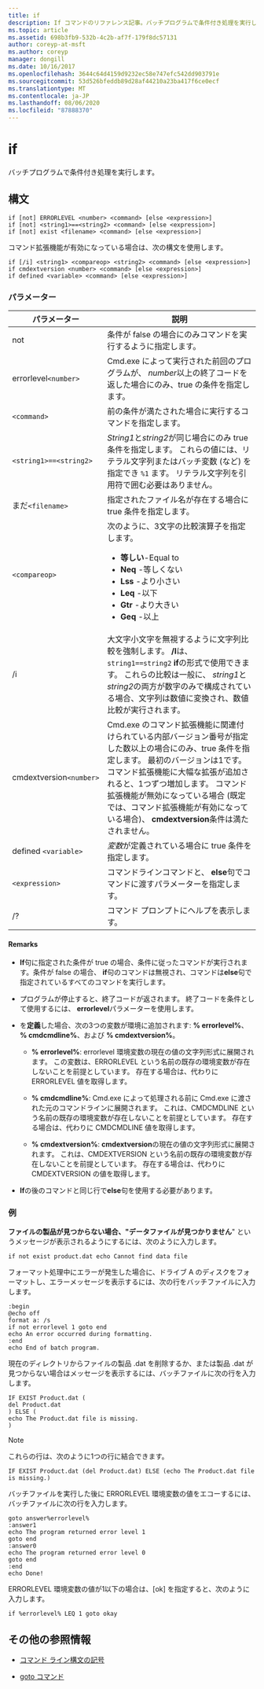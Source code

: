 ```yaml
---
title: if
description: If コマンドのリファレンス記事。バッチプログラムで条件付き処理を実行します。
ms.topic: article
ms.assetid: 698b3fb9-532b-4c2b-af7f-179f8dc57131
author: coreyp-at-msft
ms.author: coreyp
manager: dongill
ms.date: 10/16/2017
ms.openlocfilehash: 3644c64d4159d9232ec58e747efc542dd903791e
ms.sourcegitcommit: 53d526bfeddb89d28af44210a23ba417f6ce0ecf
ms.translationtype: MT
ms.contentlocale: ja-JP
ms.lasthandoff: 08/06/2020
ms.locfileid: "87888370"
---
```

# <a name="if"></a>if

バッチプログラムで条件付き処理を実行します。

## <a name="syntax"></a>構文

```
if [not] ERRORLEVEL <number> <command> [else <expression>]
if [not] <string1>==<string2> <command> [else <expression>]
if [not] exist <filename> <command> [else <expression>]
```

コマンド拡張機能が有効になっている場合は、次の構文を使用します。

```
if [/i] <string1> <compareop> <string2> <command> [else <expression>]
if cmdextversion <number> <command> [else <expression>]
if defined <variable> <command> [else <expression>]
```

### <a name="parameters"></a>パラメーター

| パラメーター | 説明 |
| --------- |------------ |
| not | 条件が false の場合にのみコマンドを実行するように指定します。 |
| errorlevel`<number>` | Cmd.exe によって実行された前回のプログラムが、 *number*以上の終了コードを返した場合にのみ、true の条件を指定します。 |
| `<command>` | 前の条件が満たされた場合に実行するコマンドを指定します。 |
| `<string1>==<string2>` | *String1*と*string2*が同じ場合にのみ true 条件を指定します。 これらの値には、リテラル文字列またはバッチ変数 (など) を指定でき `%1` ます。 リテラル文字列を引用符で囲む必要はありません。 |
| まだ`<filename>` | 指定されたファイル名が存在する場合に true 条件を指定します。 |
| `<compareop>` | 次のように、3文字の比較演算子を指定します。<ul><li>**等しい**-Equal to</li><li>**Neq** -等しくない</li><li>**Lss** -より小さい</li><li>**Leq** -以下</li><li>**Gtr** -より大きい</li><li>**Geq** -以上</li></ul> |
| /i | 大文字小文字を無視するように文字列比較を強制します。 **/I**は、 `string1==string2` **if**の形式で使用できます。 これらの比較は一般に、 *string1*と*string2*の両方が数字のみで構成されている場合、文字列は数値に変換され、数値比較が実行されます。 |
| cmdextversion`<number>` | Cmd.exe のコマンド拡張機能に関連付けられている内部バージョン番号が指定した数以上の場合にのみ、true 条件を指定します。 最初のバージョンは1です。 コマンド拡張機能に大幅な拡張が追加されると、1つずつ増加します。 コマンド拡張機能が無効になっている場合 (既定では、コマンド拡張機能が有効になっている場合)、 **cmdextversion**条件は満たされません。 |
| defined `<variable>` | *変数*が定義されている場合に true 条件を指定します。 |
| `<expression>` | コマンドラインコマンドと、 **else**句でコマンドに渡すパラメーターを指定します。 |
| /? | コマンド プロンプトにヘルプを表示します。 |

#### <a name="remarks"></a>Remarks

- **If**句に指定された条件が true の場合、条件に従ったコマンドが実行されます。条件が false の場合、 **if**句のコマンドは無視され、コマンドは**else**句で指定されているすべてのコマンドを実行します。

- プログラムが停止すると、終了コードが返されます。 終了コードを条件として使用するには、 **errorlevel**パラメーターを使用します。

- を**定義**した場合、次の3つの変数が環境に追加されます: **% errorlevel%**、 **% cmdcmdline%**、および **% cmdextversion%**。

  - **% errorlevel%**: errorlevel 環境変数の現在の値の文字列形式に展開されます。 この変数は、ERRORLEVEL という名前の既存の環境変数が存在しないことを前提としています。 存在する場合は、代わりに ERRORLEVEL 値を取得します。

  - **% cmdcmdline%**: Cmd.exe によって処理される前に Cmd.exe に渡された元のコマンドラインに展開されます。 これは、CMDCMDLINE という名前の既存の環境変数が存在しないことを前提としています。 存在する場合は、代わりに CMDCMDLINE 値を取得します。

  - **% cmdextversion%**: **cmdextversion**の現在の値の文字列形式に展開されます。 これは、CMDEXTVERSION という名前の既存の環境変数が存在しないことを前提としています。 存在する場合は、代わりに CMDEXTVERSION の値を取得します。

- **If**の後のコマンドと同じ行で**else**句を使用する必要があります。

### <a name="examples"></a>例

**ファイルの製品が見つからない場合、"データファイルが見つかりません**" というメッセージが表示されるようにするには、次のように入力します。

```
if not exist product.dat echo Cannot find data file
```

フォーマット処理中にエラーが発生した場合に、ドライブ A のディスクをフォーマットし、エラーメッセージを表示するには、次の行をバッチファイルに入力します。

```
:begin
@echo off
format a: /s
if not errorlevel 1 goto end
echo An error occurred during formatting.
:end
echo End of batch program.
```

現在のディレクトリからファイルの製品 .dat を削除するか、または製品 .dat が見つからない場合はメッセージを表示するには、バッチファイルに次の行を入力します。

```
IF EXIST Product.dat (
del Product.dat
) ELSE (
echo The Product.dat file is missing.
)
```

> [!NOTE]
> これらの行は、次のように1つの行に結合できます。
> ```
> IF EXIST Product.dat (del Product.dat) ELSE (echo The Product.dat file is missing.)
> ```

バッチファイルを実行した後に ERRORLEVEL 環境変数の値をエコーするには、バッチファイルに次の行を入力します。

```
goto answer%errorlevel%
:answer1
echo The program returned error level 1
goto end
:answer0
echo The program returned error level 0
goto end
:end
echo Done!
```

ERRORLEVEL 環境変数の値が1以下の場合は、[ok] を指定すると、次のように入力します。

```
if %errorlevel% LEQ 1 goto okay
```

## <a name="additional-references"></a>その他の参照情報

- [コマンド ライン構文の記号](command-line-syntax-key.md)

- [goto コマンド](goto.md)
